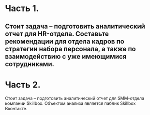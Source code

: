 # Часть 1.

Стоит задача – подготовить аналитический отчет для HR-отдела.
Составьте рекомендации для отдела кадров по стратегии набора персонала, а также по взаимодействию с уже имеющимися сотрудниками.
-----------------
# Часть 2.

Стоит задача – подготовить аналитический отчет для SMM-отдела компании Skillbox.
Объектом анализа является паблик Skillbox Вконтакте.
